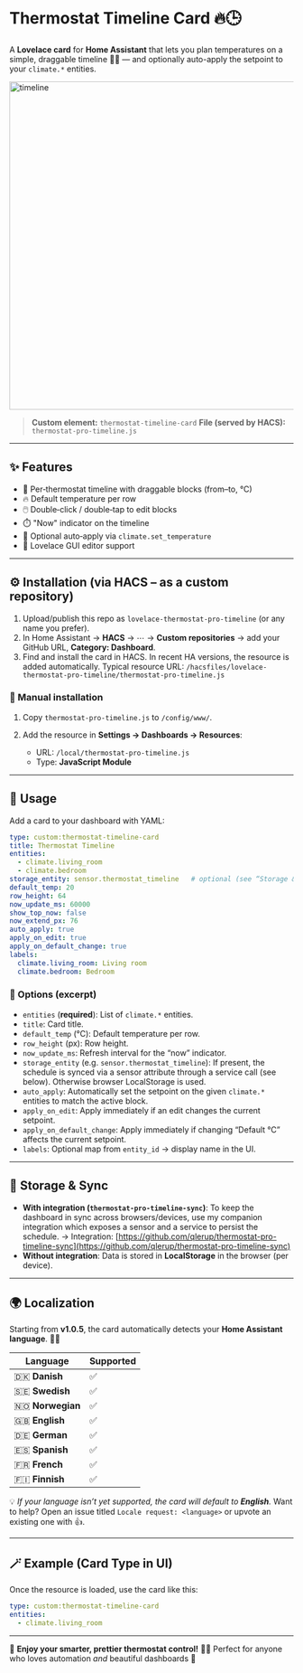 # Thermostat Timeline Card 🔥🕒

A **Lovelace card** for **Home Assistant** that lets you plan temperatures on a simple, draggable timeline 🏡📅 — and optionally auto-apply the setpoint to your `climate.*` entities.

<img width="2291" height="581" alt="timeline" src="https://github.com/user-attachments/assets/7dce9516-1654-4eb8-87b1-6c091a3bf233" />

> **Custom element:** `thermostat-timeline-card`
> **File (served by HACS):** `thermostat-pro-timeline.js`

---

## ✨ Features

* 🧊 Per‑thermostat timeline with draggable blocks (from–to, °C)
* 🔥 Default temperature per row
* 🖱️ Double‑click / double‑tap to edit blocks
* ⏱️ "Now" indicator on the timeline
* 🤖 Optional auto‑apply via `climate.set_temperature`
* 🧩 Lovelace GUI editor support

---

## ⚙️ Installation (via HACS – as a custom repository)

1. Upload/publish this repo as `lovelace-thermostat-pro-timeline` (or any name you prefer).
2. In Home Assistant → **HACS** → ⋯ → **Custom repositories** → add your GitHub URL, **Category: Dashboard**.
3. Find and install the card in HACS. In recent HA versions, the resource is added automatically.
   Typical resource URL:
   `/hacsfiles/lovelace-thermostat-pro-timeline/thermostat-pro-timeline.js`

### 🧠 Manual installation

1. Copy `thermostat-pro-timeline.js` to `/config/www/`.
2. Add the resource in **Settings → Dashboards → Resources**:

   * URL: `/local/thermostat-pro-timeline.js`
   * Type: **JavaScript Module**

---

## 🧰 Usage

Add a card to your dashboard with YAML:

```yaml
type: custom:thermostat-timeline-card
title: Thermostat Timeline
entities:
  - climate.living_room
  - climate.bedroom
storage_entity: sensor.thermostat_timeline   # optional (see “Storage & sync”)
default_temp: 20
row_height: 64
now_update_ms: 60000
show_top_now: false
now_extend_px: 76
auto_apply: true
apply_on_edit: true
apply_on_default_change: true
labels:
  climate.living_room: Living room
  climate.bedroom: Bedroom
```

### 🧾 Options (excerpt)

* `entities` (**required**): List of `climate.*` entities.
* `title`: Card title.
* `default_temp` (°C): Default temperature per row.
* `row_height` (px): Row height.
* `now_update_ms`: Refresh interval for the “now” indicator.
* `storage_entity` (e.g. `sensor.thermostat_timeline`): If present, the schedule is synced via a sensor attribute through a service call (see below). Otherwise browser LocalStorage is used.
* `auto_apply`: Automatically set the setpoint on the given `climate.*` entities to match the active block.
* `apply_on_edit`: Apply immediately if an edit changes the current setpoint.
* `apply_on_default_change`: Apply immediately if changing “Default °C” affects the current setpoint.
* `labels`: Optional map from `entity_id` → display name in the UI.

---

## 💾 Storage & Sync

* **With integration (`thermostat-pro-timeline-sync`)**: To keep the dashboard in sync across browsers/devices, use my companion integration which exposes a sensor and a service to persist the schedule.
  → Integration: [https://github.com/qlerup/thermostat-pro-timeline-sync](https://github.com/qlerup/thermostat-pro-timeline-sync)
* **Without integration**: Data is stored in **LocalStorage** in the browser (per device).

---

## 🌍 Localization

Starting from **v1.0.5**, the card automatically detects your **Home Assistant language**. 🧠💬

| Language           | Supported |
| ------------------ | --------- |
| 🇩🇰 **Danish**    | ✅         |
| 🇸🇪 **Swedish**   | ✅         |
| 🇳🇴 **Norwegian** | ✅         |
| 🇬🇧 **English**   | ✅         |
| 🇩🇪 **German**    | ✅         |
| 🇪🇸 **Spanish**   | ✅         |
| 🇫🇷 **French**    | ✅         |
| 🇫🇮 **Finnish**   | ✅         |

💡 *If your language isn’t yet supported, the card will default to **English**.*
Want to help? Open an issue titled `Locale request: <language>` or upvote an existing one with 👍.

---

## 🪄 Example (Card Type in UI)

Once the resource is loaded, use the card like this:

```yaml
type: custom:thermostat-timeline-card
entities:
  - climate.living_room
```

---

🎉 **Enjoy your smarter, prettier thermostat control!**
🧊🔥 Perfect for anyone who loves automation *and* beautiful dashboards 💫
